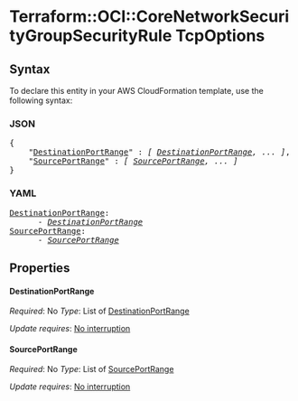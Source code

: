 # Terraform::OCI::CoreNetworkSecurityGroupSecurityRule TcpOptions

## Syntax

To declare this entity in your AWS CloudFormation template, use the following syntax:

### JSON

<pre>
{
    "<a href="#destinationportrange" title="DestinationPortRange">DestinationPortRange</a>" : <i>[ <a href="tcpoptions-destinationportrange.md">DestinationPortRange</a>, ... ]</i>,
    "<a href="#sourceportrange" title="SourcePortRange">SourcePortRange</a>" : <i>[ <a href="tcpoptions-sourceportrange.md">SourcePortRange</a>, ... ]</i>
}
</pre>

### YAML

<pre>
<a href="#destinationportrange" title="DestinationPortRange">DestinationPortRange</a>: <i>
      - <a href="tcpoptions-destinationportrange.md">DestinationPortRange</a></i>
<a href="#sourceportrange" title="SourcePortRange">SourcePortRange</a>: <i>
      - <a href="tcpoptions-sourceportrange.md">SourcePortRange</a></i>
</pre>

## Properties

#### DestinationPortRange

_Required_: No
_Type_: List of <a href="tcpoptions-destinationportrange.md">DestinationPortRange</a>

_Update requires_: [No interruption](https://docs.aws.amazon.com/AWSCloudFormation/latest/UserGuide/using-cfn-updating-stacks-update-behaviors.html#update-no-interrupt)

#### SourcePortRange

_Required_: No
_Type_: List of <a href="tcpoptions-sourceportrange.md">SourcePortRange</a>

_Update requires_: [No interruption](https://docs.aws.amazon.com/AWSCloudFormation/latest/UserGuide/using-cfn-updating-stacks-update-behaviors.html#update-no-interrupt)

